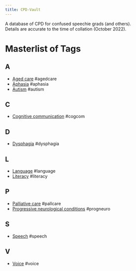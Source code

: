 ```yaml
---
title: CPD-Vault
---
```


A database of CPD for confused speechie grads (and others).<br>
Details are accurate to the time of collation (October 2022).

# Masterlist of Tags
## A
- [Aged care](!tagpanes/agedcare.md) #agedcare<br>
- [Aphasia](!tagpanes/aphasia.md) #aphasia<br>
- [Autism](!tagpanes/autism.md) #autism

## C
- [Cognitive communication](!tagpanes/cogcom.md) #cogcom

## D
- [Dysphagia](!tagpanes/dysphagia.md) #dysphagia

## L
- [Language](!tagpanes/language.md) #language<br>
- [Literacy](!tagpanes/literacy.md) #literacy

## P
- [Palliative care](!tagpanes/pallcare.md) #pallcare<br>
- [Progressive neurological conditions](!tagpanes/progneuro.md) #progneuro

## S
- [Speech](!tagpanes/speech.md) #speech

## V
- [Voice](!tagpanes/voice.md) #voice